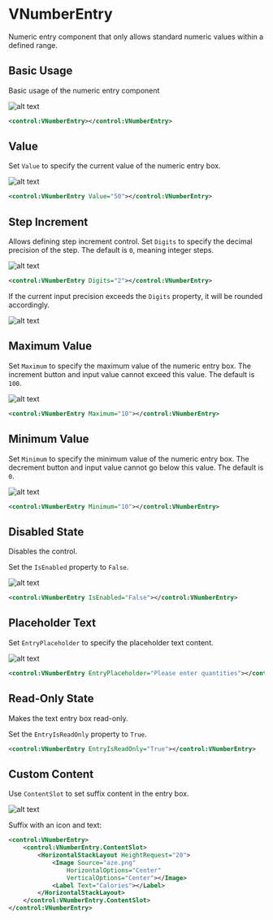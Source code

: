 # VNumberEntry

Numeric entry component that only allows standard numeric values within a defined range.

## Basic Usage

Basic usage of the numeric entry component

![alt text](assets/image-69.png)

```xml
<control:VNumberEntry></control:VNumberEntry>
```

## Value

Set `Value` to specify the current value of the numeric entry box.

![alt text](assets/image-70.png)

```xml
<control:VNumberEntry Value="50"></control:VNumberEntry>
```

## Step Increment

Allows defining step increment control. Set `Digits` to specify the decimal precision of the step. The default is `0`, meaning integer steps.

![alt text](assets/image-71.png)

```xml
<control:VNumberEntry Digits="2"></control:VNumberEntry>
```

If the current input precision exceeds the `Digits` property, it will be rounded accordingly.

![alt text](assets/recording-15.gif)

## Maximum Value

Set `Maximum` to specify the maximum value of the numeric entry box. The increment button and input value cannot exceed this value. The default is `100`.

![alt text](assets/recording-13.gif)

```xml
<control:VNumberEntry Maximum="10"></control:VNumberEntry>
```

## Minimum Value

Set `Minimum` to specify the minimum value of the numeric entry box. The decrement button and input value cannot go below this value. The default is `0`.

![alt text](assets/recording-14.gif)

```xml
<control:VNumberEntry Minimum="10"></control:VNumberEntry>
```

## Disabled State

Disables the control.

Set the `IsEnabled` property to `False`.

![alt text](assets/image-72.png)

```xml
<control:VNumberEntry IsEnabled="False"></control:VNumberEntry>
```

## Placeholder Text

Set `EntryPlaceholder` to specify the placeholder text content.

![alt text](assets/image-73.png)

```xml
<control:VNumberEntry EntryPlaceholder="Please enter quantities"></control:VNumberEntry>
```

## Read-Only State

Makes the text entry box read-only.

Set the `EntryIsReadOnly` property to `True`.

```xml
<control:VNumberEntry EntryIsReadOnly="True"></control:VNumberEntry>
```

## Custom Content

Use `ContentSlot` to set suffix content in the entry box.

![alt text](assets/image-66.png)

Suffix with an icon and text:

```xml
<control:VNumberEntry>
    <control:VNumberEntry.ContentSlot>
        <HorizontalStackLayout HeightRequest="20">
            <Image Source="aze.png"
                HorizontalOptions="Center"
                VerticalOptions="Center"></Image>
            <Label Text="Calories"></Label>
        </HorizontalStackLayout>
    </control:VNumberEntry.ContentSlot>
</control:VNumberEntry>
```

